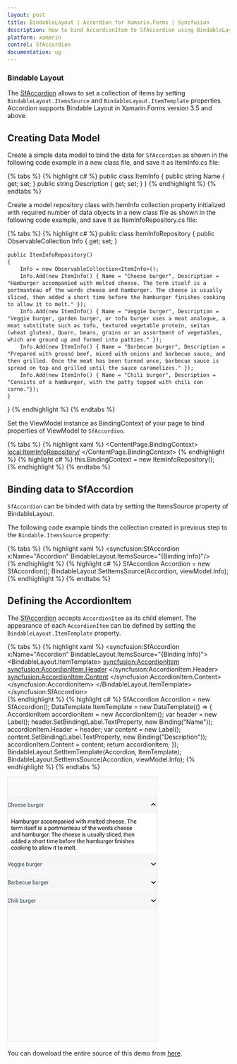 ```yaml
---
layout: post
title: BindableLayout | Accordion for Xamarin.Forms | Syncfusion
description: How to bind AccordionItem to SfAccordion using BindableLayout
platform: xamarin
control: SfAccordion
documentation: ug
---
```


### Bindable Layout

The [SfAccordion](https://help.syncfusion.com/cr/cref_files/xamarin/Syncfusion.Expander.XForms~Syncfusion.XForms.Accordion.SfAccordion.html) allows to set a collection of items by setting `BindableLayout.ItemsSource` and `BindableLayout.ItemTemplate` properties. Accordion supports Bindable Layout in Xamarin.Forms version 3.5 and above.

## Creating Data Model

Create a simple data model to bind the data for `SfAccordion` as shown in the following code example in a new class file, and save it as ItemInfo.cs file:

{% tabs %}
{% highlight c# %}
public class ItemInfo
{
    public string Name { get; set; }
    public string Description { get; set; }
}
{% endhighlight %}
{% endtabs %}

Create a model repository class with ItemInfo collection property initialized with required number of data objects in a new class file as shown in the following code example, and save it as ItemInfoRepository.cs file:

{% tabs %}
{% highlight c# %}
public class ItemInfoRepository
{
    public ObservableCollection<ItemInfo> Info { get; set; }

    public ItemInfoRepository()
    {
        Info = new ObservableCollection<ItemInfo>();
        Info.Add(new ItemInfo() { Name = "Cheese burger", Description = "Hamburger accompanied with melted cheese. The term itself is a portmanteau of the words cheese and hamburger. The cheese is usually sliced, then added a short time before the hamburger finishes cooking to allow it to melt." });
        Info.Add(new ItemInfo() { Name = "Veggie burger", Description = "Veggie burger, garden burger, or tofu burger uses a meat analogue, a meat substitute such as tofu, textured vegetable protein, seitan (wheat gluten), Quorn, beans, grains or an assortment of vegetables, which are ground up and formed into patties." });
        Info.Add(new ItemInfo() { Name = "Barbecue burger", Description = "Prepared with ground beef, mixed with onions and barbecue sauce, and then grilled. Once the meat has been turned once, barbecue sauce is spread on top and grilled until the sauce caramelizes." });
        Info.Add(new ItemInfo() { Name = "Chili burger", Description = "Consists of a hamburger, with the patty topped with chili con carne."});
    }
}
{% endhighlight %}
{% endtabs %}

Set the ViewModel instance as BindingContext of your page to bind properties of ViewModel to `SfAccordion`.

{% tabs %} 
{% highlight xaml %}
<ContentPage.BindingContext>
    <local:ItemInfoRepository/>
</ContentPage.BindingContext>
{% endhighlight %}
{% highlight c# %}
this.BindingContext = new ItemInfoRepository();      
{% endhighlight %}
{% endtabs %}

## Binding data to SfAccordion

`SfAccordion` can be binded with data by setting the ItemsSource property of BindableLayout.

The following code example binds the collection created in previous step to the `Bindable.ItemsSource` property:

{% tabs %}
{% highlight xaml %}
<ContentPage xmlns="http://xamarin.com/schemas/2014/forms"
             xmlns:x="http://schemas.microsoft.com/winfx/2009/xaml"
             xmlns:syncfusion="clr-namespace:Syncfusion.XForms.Accordion;assembly=Syncfusion.Expander.XForms"
             xmlns:local="clr-namespace:AccordionBindableLayout"
             x:Class="AccordionBindableLayout.MainPage">
    <syncfusion:SfAccordion x:Name="Accordion" BindableLayout.ItemsSource="{Binding Info}"/>
</ContentPage>      
{% endhighlight %}
{% highlight c# %}
SfAccordion Accordion = new SfAccordion();
BindableLayout.SetItemsSource(Accordion, viewModel.Info);
{% endhighlight %}
{% endtabs %}

## Defining the AccordionItem

The [SfAccordion](https://help.syncfusion.com/cr/cref_files/xamarin/Syncfusion.Expander.XForms~Syncfusion.XForms.Accordion.SfAccordion.html) accepts `AccordionItem` as its child element. The appearance of each `AccordionItem` can be defined by setting the `BindableLayout.ItemTemplate` property.

{% tabs %}
{% highlight xaml %}
<syncfusion:SfAccordion x:Name="Accordion" BindableLayout.ItemsSource="{Binding Info}">
    <BindableLayout.ItemTemplate>
        <DataTemplate>
            <syncfusion:AccordionItem>
                <syncfusion:AccordionItem.Header>
                    <Label Text="{Binding Name}"/>
                </syncfusion:AccordionItem.Header>
                <syncfusion:AccordionItem.Content>
                    <Label Text="{Binding Description}"/>
                </syncfusion:AccordionItem.Content>
            </syncfusion:AccordionItem>
        </DataTemplate>
    </BindableLayout.ItemTemplate>
</syncfusion:SfAccordion>     
{% endhighlight %}
{% highlight c# %}
SfAccordion Accordion = new SfAccordion();
DataTemplate ItemTemplate = new DataTemplate(() =>
{
    AccordionItem accordionItem = new AccordionItem();
    var header = new Label();
    header.SetBinding(Label.TextProperty, new Binding("Name"));
    accordionItem.Header = header;
    var content = new Label();
    content.SetBinding(Label.TextProperty, new Binding("Description"));
    accordionItem.Content = content;
    return accordionItem;
});
BindableLayout.SetItemTemplate(Accordion, ItemTemplate);
BindableLayout.SetItemsSource(Accordion, viewModel.Info);
{% endhighlight %}
{% endtabs %}

![Xamarin Forms Accordion with Bimdable Layout](accordion_images/xamarin-forms-accordion.png)

You can download the entire source of this demo from [here](https://github.com/SyncfusionExamples/Xamarin-Populate-Accordion-Items-using-Bindable-Layout).